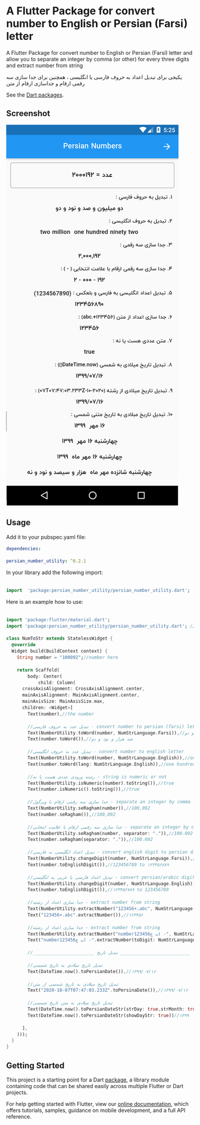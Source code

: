 # A Flutter Package for convert number to English or Persian (Farsi) letter

A Flutter Package for convert number to English or Persian (Farsi) letter and allow you to separate an integer by comma (or other) for every three digits and extract number from string

پکیجی برای تبدیل اعداد به حروف فارسی یا انگلیسی ، همچنین برای جدا سازی سه رقمی ارقام و جداسازی ارقام از متن

See the [Dart packages](https://pub.dev/packages/persian_number_utility).

## Screenshot

![](screenshot.png)

## Usage

Add it to your pubspec.yaml file:

```yaml
dependencies:

persian_number_utility: ^0.2.1
```

In your library add the following import:

```dart

import  'package:persian_number_utility/persian_number_utility.dart';

```

Here is an example how to use:

```dart

import 'package:flutter/material.dart';
import 'package:persian_number_utility/persian_number_utility.dart'; //import

class NumToStr extends StatelessWidget {
  @override
  Widget build(BuildContext context) {
    String number = "100092";//number here

    return Scaffold(
        body: Center(
            child: Column(
      crossAxisAlignment: CrossAxisAlignment.center,
      mainAxisAlignment: MainAxisAlignment.center,
      mainAxisSize: MainAxisSize.max,
      children: <Widget>[
        Text(number),//the number

        //تبدیل عدد به حروف فارسی - convert number to persian (farsi) letter
        Text(NumberUtility.toWord(number, NumStrLanguage.Farsi)),//صد هزار و نود و دو
        Text(number.toWord()),//صد هزار و نود و دو

        //تبدیل عدد به حروف انگلیسی - convert number to english letter
        Text(NumberUtility.toWord(number, NumStrLanguage.English)),//one hundred thousand ninety two
        Text(number.toWord(lang: NumStrLanguage.English)),//one hundred thousand ninety two

        //رشته ورودی عددی هست یا نه - string is numeric or not
        Text(NumberUtility.isNumeric(number).toString()),//true
        Text(number.isNumeric().toString()),//true

        //جدا سازی سه رقمی ارقام با ویرگول - separate an integer by comma for every three digits
        Text(NumberUtility.seRagham(number)),//100,092
        Text(number.seRagham()),//100,092

        //جدا سازی سه رقمی ارقام با علامت انتخابی - separate an integer by custom character for every three digits
        Text(NumberUtility.seRagham(number, separator: ".")),//100.092
        Text(number.seRagham(separator: ".")),//100.092

        //تبدیل اعداد انگلیسی به فارسی - convert english digit to persian digit
        Text(NumberUtility.changeDigit(number, NumStrLanguage.Farsi)),//123456789 to ۱۲۳۴۵۶۷۸۹
        Text(number.toEnglishDigit()),//123456789 to ۱۲۳۴۵۶۷۸۹

        //تبدیل اعداد فارسی یا عربی به انگلیسی - convert persian/arabic digit to english digit
        Text(NumberUtility.changeDigit(number, NumStrLanguage.English)),//۱۲۳۴۵۶۷۸۹ to 123456789
        Text(number.toEnglishDigit()),//۱۲۳۴۵۶۷۸۹ to 123456789

        //جدا سازی اعداد از رشته - extract number from string
        Text(NumberUtility.extractNumber("123456+.abc", NumStrLanguage.Farsi)),//۱۲۳۴۵۶
        Text("123456+.abc".extractNumber()),//۱۲۳۴۵۶

        //جدا سازی اعداد از رشته - extract number from string
        Text(NumberUtility.extractNumber("number123456اب ج -", NumStrLanguage.English)),//123456
        Text("number123456اب ج -".extractNumber(toDigit: NumStrLanguage.English)),//123456

        //_______________________ تبدیل تاریخ __________________________

        //تبدیل تاریخ میلادی به تاریخ شمسی
        Text(DateTime.now().toPersianDate()),//۱۳۹۹/۰۷/۱۶

        //تبدیل تاریخ میلادی به تاریخ شمسی از متن
        Text("2020-10-07T07:47:03.233Z".toPersinaDate()),//۱۳۹۹/۰۷/۱۶

        //تبدیل تاریخ میلادی به متن تاریخ شمسی
        Text(DateTime.now().toPersianDateStr(strDay: true,strMonth: true)),// شانزده مهر  ۱۳۹۹
        Text(DateTime.now().toPersianDateStr(showDayStr: true))//چهارشنبه ۱۶ مهر  ۱۳۹۹

      ],
    )));
  }
}


```

## Getting Started

This project is a starting point for a Dart
[package](https://flutter.dev/developing-packages/),
a library module containing code that can be shared easily across
multiple Flutter or Dart projects.

For help getting started with Flutter, view our
[online documentation](https://flutter.dev/docs), which offers tutorials,
samples, guidance on mobile development, and a full API reference.
